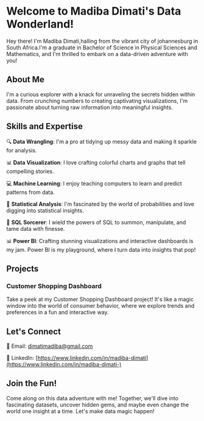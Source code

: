 # Welcome to Madiba Dimati's Data Wonderland!

Hey there! I'm Madiba Dimati,halling from the vibrant city of johannesburg in South Africa.I'm a graduate in Bachelor of Science in Physical Sciences and Mathematics, and I'm thrilled to embark on a data-driven adventure with you!

## About Me

I'm a curious explorer with a knack for unraveling the secrets hidden within data. From crunching numbers to creating captivating visualizations, I'm passionate about turning raw information into meaningful insights.

## Skills and Expertise

🔍 **Data Wrangling**: I'm a pro at tidying up messy data and making it sparkle for analysis.

📊 **Data Visualization**: I love crafting colorful charts and graphs that tell compelling stories.

💻 **Machine Learning**: I enjoy teaching computers to learn and predict patterns from data.

🔬 **Statistical Analysis**: I'm fascinated by the world of probabilities and love digging into statistical insights.

💾 **SQL Sorcerer**: I wield the powers of SQL to summon, manipulate, and tame data with finesse.

📊 **Power BI**: Crafting stunning visualizations and interactive dashboards is my jam. Power BI is my playground, where I turn data into insights that pop!


## Projects

### Customer Shopping Dashboard

Take a peek at my Customer Shopping Dashboard project! It's like a magic window into the world of consumer behavior, where we explore trends and preferences in a fun and interactive way.

## Let's Connect

📧 Email: [dimatimadiba@gmail.com](mailto:dimatimadiba@gmail.com)

🔗 LinkedIn: [https://www.linkedin.com/in/madiba-dimati](https://www.linkedin.com/in/madiba-dimati-)

## Join the Fun!

Come along on this data adventure with me! Together, we'll dive into fascinating datasets, uncover hidden gems, and maybe even change the world one insight at a time. Let's make data magic happen!
